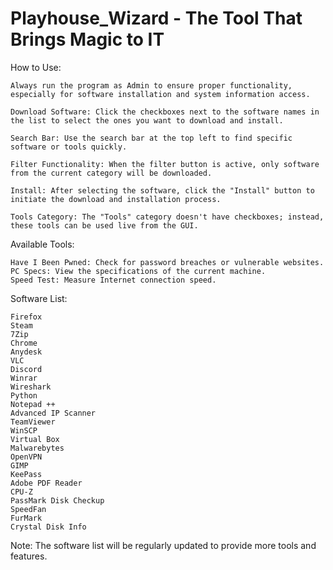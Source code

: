 # Playhouse_Wizard - The Tool That Brings Magic to IT

How to Use:

    Always run the program as Admin to ensure proper functionality, especially for software installation and system information access.

    Download Software: Click the checkboxes next to the software names in the list to select the ones you want to download and install.

    Search Bar: Use the search bar at the top left to find specific software or tools quickly.

    Filter Functionality: When the filter button is active, only software from the current category will be downloaded.

    Install: After selecting the software, click the "Install" button to initiate the download and installation process.

    Tools Category: The "Tools" category doesn't have checkboxes; instead, these tools can be used live from the GUI.

Available Tools:

    Have I Been Pwned: Check for password breaches or vulnerable websites.
    PC Specs: View the specifications of the current machine.
    Speed Test: Measure Internet connection speed.

Software List:

    Firefox
    Steam
    7Zip
    Chrome
    Anydesk
    VLC
    Discord
    Winrar
    Wireshark
    Python
    Notepad ++
    Advanced IP Scanner
    TeamViewer
    WinSCP
    Virtual Box
    Malwarebytes
    OpenVPN
    GIMP
    KeePass
    Adobe PDF Reader
    CPU-Z
    PassMark Disk Checkup
    SpeedFan
    FurMark
    Crystal Disk Info

Note: The software list will be regularly updated to provide more tools and features.
